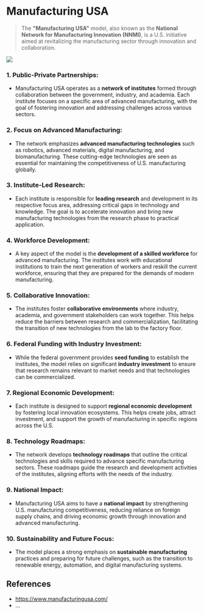 # Manufacturing USA

> The **"Manufacturing USA"** model, also known as the **National Network for Manufacturing Innovation (NNMI)**, is a U.S. initiative aimed at revitalizing the manufacturing sector through innovation and collaboration.


![](https://www.manufacturingusa.com/sites/manufacturingusa.com/files/styles/x_large/public/MFG_USA_%20INSTITUTES_MAP_11_4.jpg?itok=MHzOLRkj)

### 1. **Public-Private Partnerships**:

- Manufacturing USA operates as a **network of institutes** formed through collaboration between the government, industry, and academia. Each institute focuses on a specific area of advanced manufacturing, with the goal of fostering innovation and addressing challenges across various sectors.

### 2. **Focus on Advanced Manufacturing**:

- The network emphasizes **advanced manufacturing technologies** such as robotics, advanced materials, digital manufacturing, and biomanufacturing. These cutting-edge technologies are seen as essential for maintaining the competitiveness of U.S. manufacturing globally.

### 3. **Institute-Led Research**:

- Each institute is responsible for **leading research** and development in its respective focus area, addressing critical gaps in technology and knowledge. The goal is to accelerate innovation and bring new manufacturing technologies from the research phase to practical application.

### 4. **Workforce Development**:

- A key aspect of the model is the **development of a skilled workforce** for advanced manufacturing. The institutes work with educational institutions to train the next generation of workers and reskill the current workforce, ensuring that they are prepared for the demands of modern manufacturing.

### 5. **Collaborative Innovation**:

- The institutes foster **collaborative environments** where industry, academia, and government stakeholders can work together. This helps reduce the barriers between research and commercialization, facilitating the transition of new technologies from the lab to the factory floor.

### 6. **Federal Funding with Industry Investment**:

- While the federal government provides **seed funding** to establish the institutes, the model relies on significant **industry investment** to ensure that research remains relevant to market needs and that technologies can be commercialized.

### 7. **Regional Economic Development**:

- Each institute is designed to support **regional economic development** by fostering local innovation ecosystems. This helps create jobs, attract investment, and support the growth of manufacturing in specific regions across the U.S.

### 8. **Technology Roadmaps**:

- The network develops **technology roadmaps** that outline the critical technologies and skills required to advance specific manufacturing sectors. These roadmaps guide the research and development activities of the institutes, aligning efforts with the needs of the industry.

### 9. **National Impact**:

- Manufacturing USA aims to have a **national impact** by strengthening U.S. manufacturing competitiveness, reducing reliance on foreign supply chains, and driving economic growth through innovation and advanced manufacturing.

### 10. **Sustainability and Future Focus**:

- The model places a strong emphasis on **sustainable manufacturing** practices and preparing for future challenges, such as the transition to renewable energy, automation, and digital manufacturing systems.

## References

- https://www.manufacturingusa.com/
- …